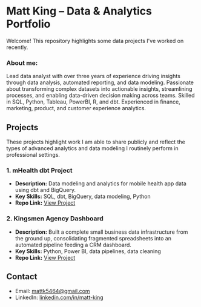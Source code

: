 # Matt King – Data & Analytics Portfolio

Welcome! This repository highlights some data projects I've worked on recently.

### About me:
Lead data analyst with over three years of experience driving insights through data analysis, automated reporting, and data modeling. 
Passionate about transforming complex datasets into actionable insights, streamlining processes, and enabling data-driven decision making across teams.
Skilled in SQL, Python, Tableau, PowerBI, R, and dbt.
Experienced in finance, marketing, product, and customer experience analytics.

## Projects
These projects highlight work I am able to share publicly and reflect the types of advanced analytics and data modeling I routinely perform in professional settings.

### 1. mHealth dbt Project
- **Description:** Data modeling and analytics for mobile health app data using dbt and BigQuery.
- **Key Skills:** SQL, dbt, BigQuery, data modeling, Python
- **Repo Link:** [View Project](https://github.com/mattking-2/mHealth_dbt)

### 2. Kingsmen Agency Dashboard
- **Description:** Built a complete small business data infrastructure from the ground up, consolidating fragmented spreadsheets into an automated pipeline feeding a CRM dashboard.
- **Key Skills:** Python,  Power BI, data pipelines, data cleaning
- **Repo Link:** [View Project](https://github.com/mattking-2/kingsmen_agency_project)

## Contact
- Email: mattk5464@gmail.com
- LinkedIn: [linkedin.com/in/matt-king](https://www.linkedin.com/in/matt-king/)
